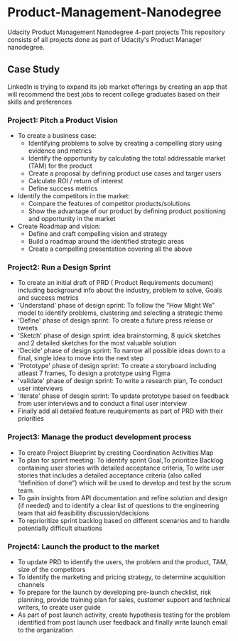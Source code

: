 # Product-Management-Nanodegree
Udacity Product Management Nanodegree 4-part projects
This repository consists of all projects done as part of Udacity's Product Manager nanodegree. 

## Case Study
LinkedIn is trying to expand its job market offerings by creating an app that will recommend the best jobs to recent college graduates based on their skills and preferences



### Project1: Pitch a Product Vision ###

* To create a business case:
  * Identifying problems to solve by creating a compelling story using evidence and metrics
  * Identify the opportunity by calculating the total addressable market (TAM) for the product
  * Create a proposal by defining product use cases and targer users
  * Calculate ROI / return of interest
  * Define success metrics
* Identify the competitors in the market:
  * Compare the features of competitor products/solutions
  * Show the advantage of our product by defining product positioning and opportunity in the market
* Create Roadmap and vision:
  * Define and craft compelling vision and strategy
  * Build a roadmap around the identified strategic areas
  * Create a compelling presentation covering all the above

### Project2: Run a Design Sprint ###

* To create an initial draft of PRD ( Product Requirements document) including background info about the industry, problem to solve, Goals and success metrics
* 'Understand' phase of design sprint: To follow the “How Might We” model to identify problems, clustering and selecting a strategic theme
* 'Define' phase of design sprint: To create a future press release or tweets
* 'Sketch' phase of design sprint: idea brainstorming, 8 quick sketches and 2 detailed sketches for the most valuable solution
* 'Decide' phase of design sprint: To narrow all possible ideas down to a final, single idea to move into the next step
* 'Prototype' phase of design sprint: To create a storyboard including atleast 7 frames, To design a prototype using Figma
* 'validate' phase of design sprint: To write a research plan, To conduct user interviews
* 'iterate' phase of desgin sprint: To update prototype based on feedback from user interviews and to conduct a final user interview
* Finally add all detailed feature reuquirements as part of PRD with their priorities

### Project3: Manage the product development process ###

* To create Project Blueprint by creating Coordination Activities Map
* To plan for sprint meeting: To identify sprint Goal,To prioritize Backlog containing user stories with detailed acceptance criteria, To write user stories that includes a detailed acceptance criteria (also called “definition of done”) which will be used to develop and test by the scrum team.
* To gain insights from API documentation and refine solution and design (if needed) and to identify a clear list of questions to the engineering team that aid feasibility discussion/decisions
* To reprioritize sprint backlog based on different scenarios and to handle potentially difficult situations

### Project4: Launch the product to the market ###

* To update PRD to identify the users, the problem and the product, TAM, size of the competitors
* To identify the marketing and pricing strategy, to determine acquisition channels
* To prepare for the launch by developing pre-launch checklist, risk planning, provide training plan for sales, customer support and technical writers, to create user guide
* As part of post launch activity, create hypothesis testing for the problem identified from post launch user feedback and finally write launch email to the organization
